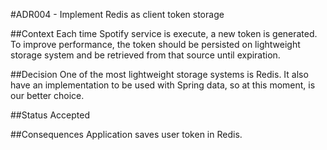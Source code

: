 #ADR004 - Implement Redis as client token storage

##Context
Each time Spotify service is execute, a new token is generated. To improve performance, the token should be persisted on lightweight storage system and be retrieved from that source until expiration.

##Decision
One of the most lightweight storage systems is Redis. It also have an implementation to be used with Spring data, so at this moment, is our better choice.

##Status
Accepted

##Consequences
Application saves user token in Redis.
